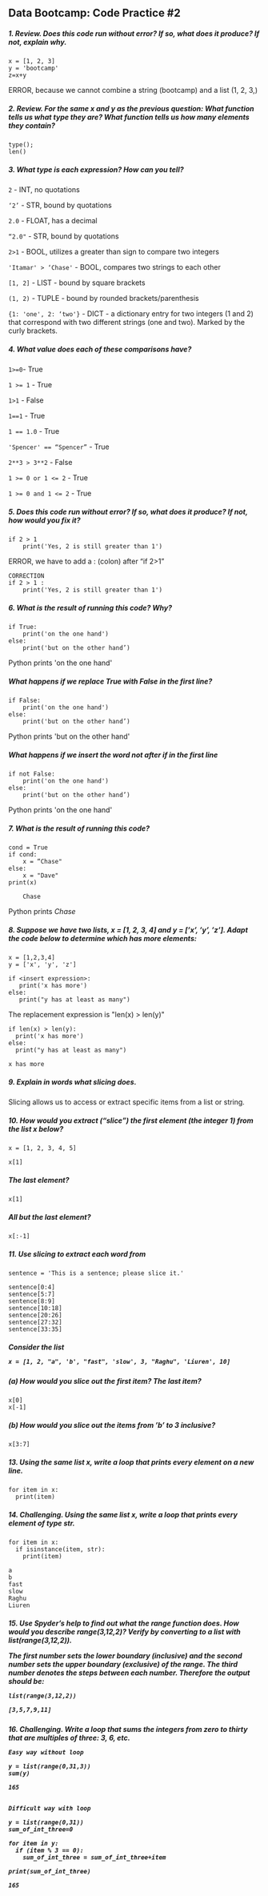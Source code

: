 <h2>Data Bootcamp: Code Practice #2</h2>

<h5>1. Review. Does this code run without error? If so, what does it produce?
If not, explain why.</h5>

    x = [1, 2, 3]
    y = 'bootcamp'
    z=x+y

ERROR, because we cannot combine a string (bootcamp) and a list (1, 2, 3,)

<h5>2. Review. For the same x and y as the previous question: What function
tells us what type they are? What function tells us how many elements they contain? </h5>

    type();
    len()

<h5>3. What type is each expression? How can you tell?</h5>

```2``` - INT, no quotations 

```‘2’``` - STR, bound by quotations 

```2.0``` - FLOAT, has a decimal

```“2.0"``` - STR, bound by quotations 

```2>1``` - BOOL, utilizes a greater than sign to compare two integers

```'Itamar' > ‘Chase'``` - BOOL, compares two strings to each other 

```[1, 2]``` - LIST - bound by square brackets 

```(1, 2)``` - TUPLE - bound by rounded brackets/parenthesis 

```{1: 'one', 2: ‘two'}``` - DICT - a dictionary entry for two integers
(1 and 2) that correspond with two different strings (one and two).
Marked by the curly brackets.

<h5>4. What value does each of these comparisons have?</h5>

```1>=0```- True

```1 >= 1``` - True

```1>1``` - False

```1==1``` - True

```1 == 1.0``` - True

```'Spencer' == “Spencer”``` - True

```2**3 > 3**2``` - False

```1 >= 0 or 1 <= 2``` - True

```1 >= 0 and 1 <= 2``` - True

<h5>5. Does this code run without error? If so, what does it produce?
If not, how would you fix it?</h5>

    if 2 > 1 
        print('Yes, 2 is still greater than 1')

ERROR, we have to add a : (colon) after “if 2>1”

    CORRECTION
    if 2 > 1 :
        print('Yes, 2 is still greater than 1')

<h5>6. What is the result of running this code? Why?</h5>

    if True: 
        print('on the one hand') 
    else: 
        print('but on the other hand’)
Python prints 'on the one hand'

<h5>What happens if we replace True with False in the first line?</h5>

    if False: 
        print('on the one hand') 
    else: 
        print('but on the other hand’)
Python prints 'but on the other hand'

<h5>What happens if we insert the word not after if in the first line</h5>

    if not False: 
        print('on the one hand') 
    else: 
        print('but on the other hand’)
Python prints 'on the one hand'



<h5>7. What is the result of running this code?</h5>

    cond = True 
    if cond: 
        x = “Chase" 
    else: 
        x = "Dave" 
    print(x) 

        Chase

Python prints <em>Chase</em>

<h5>8. Suppose we have two lists, x = [1, 2, 3, 4] and y = [’x’, ’y’, ’z’].
Adapt the code below to determine which has more elements:</h5>

    x = [1,2,3,4]
    y = ['x', 'y', 'z']

    if <insert expression>:
       print('x has more')
    else:
       print("y has at least as many")

The replacement expression is "len(x) > len(y)"

    if len(x) > len(y):
      print('x has more')
    else:
      print("y has at least as many")

    x has more

<h5>9. Explain in words what slicing does.</h5>
Slicing allows us to access or extract specific items from a list or string.

<h5>10. How would you extract (“slice”) the first element (the integer 1) from the list x below?</h5>


    x = [1, 2, 3, 4, 5]

    x[1]

<h5>The last element?</h5>

    x[1]

<h5>All but the last element?</h5>

    x[:-1]


<h5>11. Use slicing to extract each word from</h5>

    sentence = 'This is a sentence; please slice it.'

    sentence[0:4]
    sentence[5:7]
    sentence[8:9]
    sentence[10:18]
    sentence[20:26]
    sentence[27:32]
    sentence[33:35]

<h5>Consider the list

    x = [1, 2, "a", 'b', "fast", 'slow', 3, "Raghu", 'Liuren', 10]

<h5> (a) How would you slice out the first item? The last item?</h5>

    x[0]
    x[-1]

<h5> (b) How would you slice out the items from ’b’ to 3 inclusive?</h5>

    x[3:7]

<h5>13. Using the same list x, write a loop that prints every element on a new line.</h5>

    for item in x:
      print(item)

<h5>14. Challenging. Using the same list x, write a loop that prints every element of type str.</h5>

    for item in x:
      if isinstance(item, str):
        print(item)

    a
    b
    fast
    slow
    Raghu
    Liuren

<h5>15. Use Spyder’s help to find out what the range function does. How would you describe
range(3,12,2)? Verify by converting to a list with list(range(3,12,2)).

The first number sets the lower boundary (inclusive) and the second number sets
the upper boundary (exclusive) of the range. The third number denotes the steps between
each number. Therefore the output should be:

    list(range(3,12,2))

    [3,5,7,9,11]

<h5> 16. Challenging. Write a loop that sums the integers from zero to thirty that are multiples
of three: 3, 6, etc.

    Easy way without loop

    y = list(range(0,31,3))
    sum(y)

    165


    Difficult way with loop

    y = list(range(0,31))
    sum_of_int_three=0

    for item in y:
      if (item % 3 == 0):
        sum_of_int_three = sum_of_int_three+item

    print(sum_of_int_three)

    165
